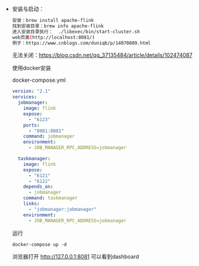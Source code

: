 - 安装与启动：

  ```bash
  安装：brew install apache-flink
  找到安装目录：brew info apache-flink
  进入安装目录执行：  ./libexec/bin/start-cluster.sh
  web页面(http://localhost:8081/)
  例子：https://www.cnblogs.com/duniqb/p/14070809.html
  ```

  无法关闭：https://blog.csdn.net/qq_37135484/article/details/102474087

  使用docker安装

  docker-compose.yml

  ```yml
  version: "2.1"
  services:
    jobmanager:
      image: flink
      expose:
        - "6123"
      ports:
        - "8081:8081"
      command: jobmanager
      environment:
        - JOB_MANAGER_RPC_ADDRESS=jobmanager
  
    taskmanager:
      image: flink
      expose:
        - "6121"
        - "6122"
      depends_on:
        - jobmanager
      command: taskmanager
      links:
        - "jobmanager:jobmanager"
      environment:
        - JOB_MANAGER_RPC_ADDRESS=jobmanager
  ```

  运行

  ```
  docker-compose up -d
  ```

  浏览器打开 http://127.0.0.1:8081 可以看到dashboard